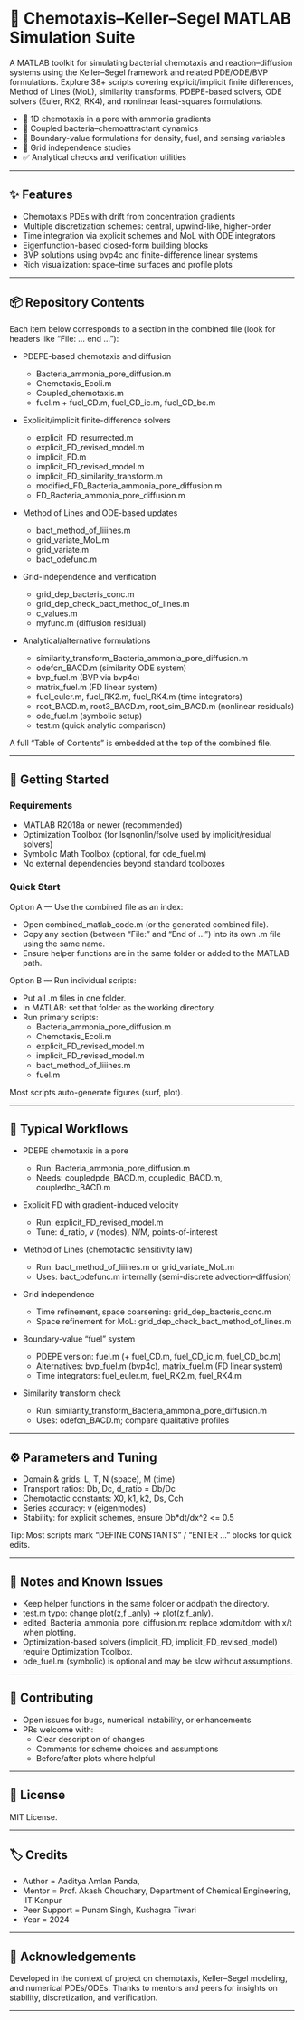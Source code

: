 # 🌊 Chemotaxis–Keller–Segel MATLAB Simulation Suite

A MATLAB toolkit for simulating bacterial chemotaxis and reaction–diffusion systems using the Keller–Segel framework and related PDE/ODE/BVP formulations. Explore 38+ scripts covering explicit/implicit finite differences, Method of Lines (MoL), similarity transforms, PDEPE-based solvers, ODE solvers (Euler, RK2, RK4), and nonlinear least-squares formulations.

- 🧫 1D chemotaxis in a pore with ammonia gradients  
- 🔗 Coupled bacteria–chemoattractant dynamics  
- 🧮 Boundary-value formulations for density, fuel, and sensing variables  
- 🧪 Grid independence studies  
- ✅ Analytical checks and verification utilities

***

## ✨ Features

- Chemotaxis PDEs with drift from concentration gradients  
- Multiple discretization schemes: central, upwind-like, higher-order  
- Time integration via explicit schemes and MoL with ODE integrators  
- Eigenfunction-based closed-form building blocks  
- BVP solutions using bvp4c and finite-difference linear systems  
- Rich visualization: space–time surfaces and profile plots

***

## 📦 Repository Contents

Each item below corresponds to a section in the combined file (look for headers like “File: … end …”):

- PDEPE-based chemotaxis and diffusion  
  - Bacteria_ammonia_pore_diffusion.m  
  - Chemotaxis_Ecoli.m  
  - Coupled_chemotaxis.m  
  - fuel.m + fuel_CD.m, fuel_CD_ic.m, fuel_CD_bc.m

- Explicit/implicit finite-difference solvers  
  - explicit_FD_resurrected.m  
  - explicit_FD_revised_model.m  
  - implicit_FD.m  
  - implicit_FD_revised_model.m  
  - implicit_FD_similarity_transform.m  
  - modified_FD_Bacteria_ammonia_pore_diffusion.m  
  - FD_Bacteria_ammonia_pore_diffusion.m

- Method of Lines and ODE-based updates  
  - bact_method_of_liiines.m  
  - grid_variate_MoL.m  
  - grid_variate.m  
  - bact_odefunc.m

- Grid-independence and verification  
  - grid_dep_bacteris_conc.m  
  - grid_dep_check_bact_method_of_lines.m  
  - c_values.m  
  - myfunc.m (diffusion residual)

- Analytical/alternative formulations  
  - similarity_transform_Bacteria_ammonia_pore_diffusion.m  
  - odefcn_BACD.m (similarity ODE system)  
  - bvp_fuel.m (BVP via bvp4c)  
  - matrix_fuel.m (FD linear system)  
  - fuel_euler.m, fuel_RK2.m, fuel_RK4.m (time integrators)  
  - root_BACD.m, root3_BACD.m, root_sim_BACD.m (nonlinear residuals)  
  - ode_fuel.m (symbolic setup)  
  - test.m (quick analytic comparison)

A full “Table of Contents” is embedded at the top of the combined file.

***

## 🚀 Getting Started

### Requirements
- MATLAB R2018a or newer (recommended)  
- Optimization Toolbox (for lsqnonlin/fsolve used by implicit/residual solvers)  
- Symbolic Math Toolbox (optional, for ode_fuel.m)  
- No external dependencies beyond standard toolboxes

### Quick Start

Option A — Use the combined file as an index:
- Open combined_matlab_code.m (or the generated combined file).
- Copy any section (between “File:” and “End of …”) into its own .m file using the same name.
- Ensure helper functions are in the same folder or added to the MATLAB path.

Option B — Run individual scripts:
- Put all .m files in one folder.
- In MATLAB: set that folder as the working directory.
- Run primary scripts:
  - Bacteria_ammonia_pore_diffusion.m
  - Chemotaxis_Ecoli.m
  - explicit_FD_revised_model.m
  - implicit_FD_revised_model.m
  - bact_method_of_liiines.m
  - fuel.m

Most scripts auto-generate figures (surf, plot).

***

## 🧭 Typical Workflows

- PDEPE chemotaxis in a pore  
  - Run: Bacteria_ammonia_pore_diffusion.m  
  - Needs: coupledpde_BACD.m, coupledic_BACD.m, coupledbc_BACD.m

- Explicit FD with gradient-induced velocity  
  - Run: explicit_FD_revised_model.m  
  - Tune: d_ratio, v (modes), N/M, points-of-interest

- Method of Lines (chemotactic sensitivity law)  
  - Run: bact_method_of_liiines.m or grid_variate_MoL.m  
  - Uses: bact_odefunc.m internally (semi-discrete advection–diffusion)

- Grid independence  
  - Time refinement, space coarsening: grid_dep_bacteris_conc.m  
  - Space refinement for MoL: grid_dep_check_bact_method_of_lines.m

- Boundary-value “fuel” system  
  - PDEPE version: fuel.m (+ fuel_CD.m, fuel_CD_ic.m, fuel_CD_bc.m)  
  - Alternatives: bvp_fuel.m (bvp4c), matrix_fuel.m (FD linear system)  
  - Time integrators: fuel_euler.m, fuel_RK2.m, fuel_RK4.m

- Similarity transform check  
  - Run: similarity_transform_Bacteria_ammonia_pore_diffusion.m  
  - Uses: odefcn_BACD.m; compare qualitative profiles

***

## ⚙️ Parameters and Tuning

- Domain & grids: L, T, N (space), M (time)  
- Transport ratios: Db, Dc, d_ratio = Db/Dc  
- Chemotactic constants: X0, k1, k2, Ds, Cch  
- Series accuracy: v (eigenmodes)  
- Stability: for explicit schemes, ensure Db*dt/dx^2 <= 0.5

Tip: Most scripts mark “DEFINE CONSTANTS” / “ENTER …” blocks for quick edits.

***

## 📝 Notes and Known Issues

- Keep helper functions in the same folder or addpath the directory.  
- test.m typo: change plot(z,f _anly) → plot(z,f_anly).  
- edited_Bacteria_ammonia_pore_diffusion.m: replace xdom/tdom with x/t when plotting.  
- Optimization-based solvers (implicit_FD, implicit_FD_revised_model) require Optimization Toolbox.  
- ode_fuel.m (symbolic) is optional and may be slow without assumptions.

***

## 🤝 Contributing

- Open issues for bugs, numerical instability, or enhancements  
- PRs welcome with:
  - Clear description of changes  
  - Comments for scheme choices and assumptions  
  - Before/after plots where helpful

***

## 📄 License

MIT License.
***

## 🏷️ Credits

- Author = Aaditya Amlan Panda,
- Mentor  = Prof. Akash Choudhary, Department of Chemical Engineering, IIT Kanpur
- Peer Support  = Punam Singh, Kushagra Tiwari
- Year   = 2024


***

## 🙏 Acknowledgements

Developed in the context of project on chemotaxis, Keller–Segel modeling, and numerical PDEs/ODEs. Thanks to mentors and peers for insights on stability, discretization, and verification.

***


